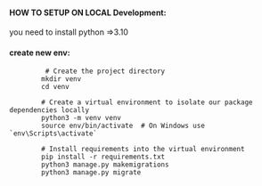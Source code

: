 

#### HOW TO SETUP ON LOCAL Development:

you need to install python =>3.10

#### create new env:

```shell
         # Create the project directory
        mkdir venv
        cd venv
        
        # Create a virtual environment to isolate our package dependencies locally
        python3 -m venv venv
        source env/bin/activate  # On Windows use `env\Scripts\activate`
        
        # Install requirements into the virtual environment
        pip install -r requirements.txt
        python3 manage.py makemigrations
        python3 manage.py migrate
        
        
```
 